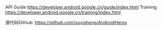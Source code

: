 API Guide
https://developer.android.google.cn/guide/index.html
Training
https://developer.android.google.cn/training/index.html

源代码Github: https://github.com/xuyisheng/AndroidHeros
